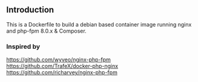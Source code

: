 ## Introduction
This is a Dockerfile to build a debian based container image running nginx and php-fpm 8.0.x & Composer.

### Inspired by
https://github.com/wyveo/nginx-php-fpm
https://github.com/TrafeX/docker-php-nginx
https://github.com/richarvey/nginx-php-fpm